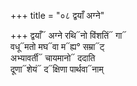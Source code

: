 +++
title = "०८ द्वयाँ अग्ने"

+++
द्वयाँ᳓ अग्ने रथि᳓नो विंशतिं᳓ गा᳓  
वधू᳓मतो मघ᳓वा म᳓ह्य° सम्रा᳓ट्  
अभ्यावर्ती᳓ चायमानो᳓ ददाति  
दूणा᳓शेयं᳓ द᳓क्षिणा पार्थवा᳓नाम्
